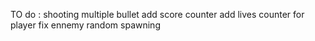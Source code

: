 TO do :
shooting multiple bullet
add score counter
add lives counter for player
fix ennemy random spawning
